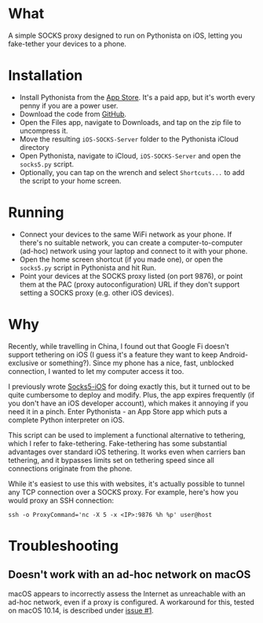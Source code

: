 # What

A simple SOCKS proxy designed to run on Pythonista on iOS, letting you fake-tether your devices to a phone. 

# Installation

- Install Pythonista from the [App Store](https://apps.apple.com/us/app/pythonista-3/id1085978097). It's a paid app, but it's worth every penny if you are a power user.
- Download the code from [GitHub](https://github.com/nneonneo/iOS-SOCKS-Server/archive/master.zip).
- Open the Files app, navigate to Downloads, and tap on the zip file to uncompress it.
- Move the resulting `iOS-SOCKS-Server` folder to the Pythonista iCloud directory
- Open Pythonista, navigate to iCloud, `iOS-SOCKS-Server` and open the `socks5.py` script.
- Optionally, you can tap on the wrench and select `Shortcuts...` to add the script to your home screen. 

# Running

- Connect your devices to the same WiFi network as your phone. If there's no suitable network, you can create a computer-to-computer (ad-hoc) network using your laptop and connect to it with your phone.
- Open the home screen shortcut (if you made one), or open the `socks5.py` script in Pythonista and hit Run. 
- Point your devices at the SOCKS proxy listed (on port 9876), or point them at the PAC (proxy autoconfiguration) URL if they don't support setting a SOCKS proxy (e.g. other iOS devices).

# Why

Recently, while travelling in China, I found out that Google Fi doesn't support tethering on iOS (I guess it's a feature they want to keep Android-exclusive or something?). Since my phone has a nice, fast, unblocked connection, I wanted to let my computer access it too.

I previously wrote [Socks5-iOS](https://github.com/nneonneo/socks5-ios) for doing exactly this, but it turned out to be quite cumbersome to deploy and modify. Plus, the app expires frequently (if you don't have an iOS developer account), which makes it annoying if you need it in a pinch. Enter Pythonista - an App Store app which puts a complete Python interpreter on iOS.

This script can be used to implement a functional alternative to tethering, which I refer to fake-tethering. Fake-tethering has some substantial advantages over standard iOS tethering. It works even when carriers ban tethering, and it bypasses limits set on tethering speed since all connections originate from the phone.

While it's easiest to use this with websites, it's actually possible to tunnel any TCP connection over a SOCKS proxy. For example, here's how you would proxy an SSH connection:

`ssh -o ProxyCommand='nc -X 5 -x <IP>:9876 %h %p' user@host`

# Troubleshooting

## Doesn't work with an ad-hoc network on macOS

macOS appears to incorrectly assess the Internet as unreachable with an ad-hoc network, even if a proxy is configured. A workaround for this, tested on macOS 10.14, is described under [issue #1](https://github.com/nneonneo/iOS-SOCKS-Server/issues/1#issuecomment-583989079).
